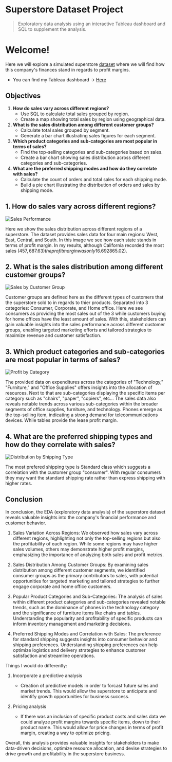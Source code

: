 # Superstore Dataset Project
> Exploratory data analysis using an interactive Tableau dashboard and SQL to supplement the analysis.

# Welcome!
Here we will explore a simulated superstore [dataset](https://www.kaggle.com/datasets/bravehart101/sample-supermarket-dataset/data) where we will find how this company's finances stand in regards to profit margins.
- You can find my Tableau dashboard -> [Here](https://public.tableau.com/app/profile/stephen.dacuyan/viz/StoreDataset_17093359299390/StoreDashboard#1)

## Objectives
1. **How do sales vary across different regions?**
   - Use SQL to calculate total sales grouped by region.
   - Create a map showing total sales by region using geographical data.
2. **What is the sales distribution among different customer groups?**
   - Calculate total sales grouped by segment.
   - Generate a bar chart illustrating sales figures for each segment.
3. **Which product categories and sub-categories are most popular in terms of sales?** 
   - Find the top-selling categories and sub-categories based on sales.
   - Create a bar chart showing sales distribution across different categories and sub-categories.
4. **What are the preferred shipping modes and how do they correlate with sales?**
   - Calculate the count of orders and total sales for each shipping mode.
   - Build a pie chart illustrating the distribution of orders and sales by shipping mode.

## 1. How do sales vary across different regions?
![Sales Performance](https://github.com/StephDacu/Superstore-Dataset/assets/161432984/f5fbb635-89ab-407a-aaee-850d40c31d35)

Here we show the sales distribution across different regions of a superstore. The dataset provides sales data for four main regions: West, East, Central, and South. In this image we see how each state stands in terms of profit margin. In my results, although California recorded the most sales ($457,687.63) the profit margin was only 16.69%. The state with the most profit margin was Washington D.C with a profit margin of 36.98% but with a smaller total sale ($2865.02).

## 2. What is the sales distribution among different customer groups?
![Sales by Customer Group](https://github.com/StephDacu/Superstore-Dataset/assets/161432984/1fbd21c5-a269-4e90-993f-8ff2fe2ee9a0) 

Customer groups are defined here as the different types of customers that the superstore sold to in regards to thier products. Separated into 3 categories: Consumer, Corporate, and Home office. Here we see consumers as providing the most sales out of the 3 while customers buying for home offices have the least amount of sales. With this, stakeholders can gain valuable insights into the sales performance across different customer groups, enabling targeted marketing efforts and tailored strategies to maximize revenue and customer satisfaction.

## 3. Which product categories and sub-categories are most popular in terms of sales?
![Profit by Category](https://github.com/StephDacu/Superstore-Dataset/assets/161432984/176219cd-316c-4199-8ed7-56d8143953e4)

The provided data on expenditures across the categories of "Technology," "Furniture," and "Office Supplies" offers insights into the allocation of resources. Next to that are sub-categories displaying the specific items per category such as "chairs", "paper", "copiers", etc... The sales data also reveals notable trends across various sub-categories within the broader segments of office supplies, furniture, and technology. Phones emerge as the top-selling item, indicating a strong demand for telecommunications devices. While tables provide the lease profit margin.

## 4. What are the preferred shipping types and how do they correlate with sales?
![Distribution by Shipping Type](https://github.com/StephDacu/Superstore-Dataset/assets/161432984/467d3f4f-d61f-4ed3-88cb-d68a35c1400c)

The most prefered shipping type is Standard class which suggests a correlation with the customer group "consumer". With regular consumers they may want the standard shipping rate rather than express shipping with higher rates. 

## Conclusion

In conclusion, the EDA (exploratory data analysis) of the superstore dataset reveals valuable insights into the company's financial performance and customer behavior.

1. Sales Variation Across Regions: We observed how sales vary across different regions, highlighting not only the top-selling regions but also the profitability of each region. While some regions may have higher sales volumes, others may demonstrate higher profit margins, emphasizing the importance of analyzing both sales and profit metrics.

2. Sales Distribution Among Customer Groups: By examining sales distribution among different customer segments, we identified consumer groups as the primary contributors to sales, with potential opportunities for targeted marketing and tailored strategies to further engage corporate and home office customers.

3. Popular Product Categories and Sub-Categories: The analysis of sales within different product categories and sub-categories revealed notable trends, such as the dominance of phones in the technology category and the significance of furniture items like chairs and tables. Understanding the popularity and profitability of specific products can inform inventory management and marketing decisions.

4. Preferred Shipping Modes and Correlation with Sales: The preference for standard shipping suggests insights into consumer behavior and shipping preferences. Understanding shipping preferences can help optimize logistics and delivery strategies to enhance customer satisfaction and streamline operations.

Things I would do differently:

1. Incorporate a predictive analysis
   - Creation of predictive models in order to forcast future sales and market trends. This would allow the superstore to anticipate and identify growth opportunities for business success.
  
2. Pricing analysis
   - If there was an inclusion of specific product costs and sales data we could analyze profit margins towards specific items, down to their product name. This would allow for price changes in terms of profit margin, creating a way to optimize pricing.

Overall, this analysis provides valuable insights for stakeholders to make data-driven decisions, optimize resource allocation, and devise strategies to drive growth and profitability in the superstore business.


